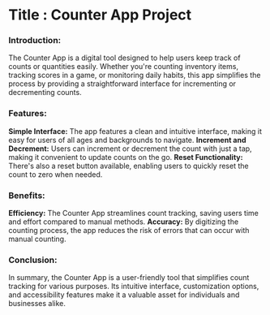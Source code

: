 # Title : Counter App Project

<h3>Introduction:</h3>

The Counter App is a digital tool designed to help users keep track of counts or quantities easily. Whether you're counting inventory items, tracking scores in a game, or monitoring daily habits, this app simplifies the process by providing a straightforward interface for incrementing or decrementing counts.

<h3>Features:</h3>

<strong>Simple Interface:</strong> The app features a clean and intuitive interface, making it easy for users of all ages and backgrounds to navigate.
<strong>Increment and Decrement:</strong> Users can increment or decrement the count with just a tap, making it convenient to update counts on the go.
<strong>Reset Functionality:</strong> There's also a reset button available, enabling users to quickly reset the count to zero when needed.

<h3>Benefits:</h3>

<strong>Efficiency:</strong> The Counter App streamlines count tracking, saving users time and effort compared to manual methods.
<strong>Accuracy:</strong>  By digitizing the counting process, the app reduces the risk of errors that can occur with manual counting.

<h3>Conclusion:</h3>

In summary, the Counter App is a user-friendly tool that simplifies count tracking for various purposes. Its intuitive interface, customization options, and accessibility features make it a valuable asset for individuals and businesses alike.
